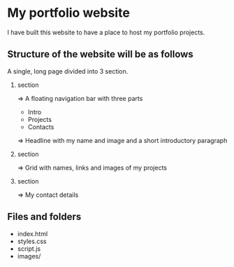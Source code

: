 # My portfolio website
I have built this website to have a place to host my portfolio projects.

## Structure of the website will be as follows

A single, long page divided into 3 section.

1. section

   => A floating navigation bar with three parts
   - Intro
   - Projects
   - Contacts

   => Headline with my name and image and a short introductory paragraph
   
3. section

   => Grid with names, links and images of my projects
   
5. section

   => My contact details

## Files and folders
- index.html
- styles.css
- script.js
- images/